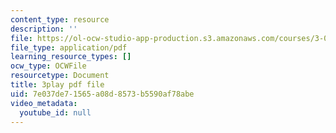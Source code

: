 ```yaml
---
content_type: resource
description: ''
file: https://ol-ocw-studio-app-production.s3.amazonaws.com/courses/3-091-introduction-to-solid-state-chemistry-fall-2018/7e037de71565a08d8573b5590af78abe_xrf39mMxPZg.pdf
file_type: application/pdf
learning_resource_types: []
ocw_type: OCWFile
resourcetype: Document
title: 3play pdf file
uid: 7e037de7-1565-a08d-8573-b5590af78abe
video_metadata:
  youtube_id: null
---
```

